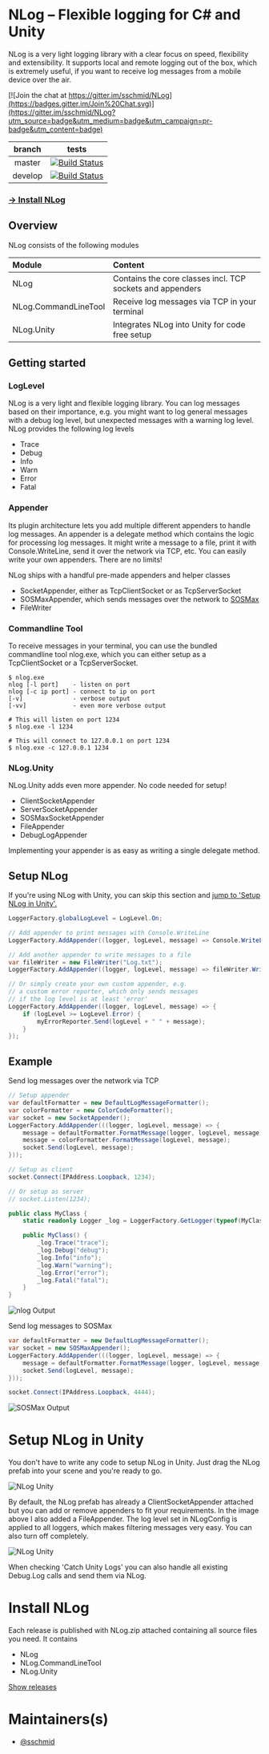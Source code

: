 # NLog – Flexible logging for C# and Unity

NLog is a very light logging library with a clear focus on speed, flexibility and extensibility. It supports local and remote logging out of the box, which is extremely useful, if you want to receive log messages from a mobile device over the air.

[![Join the chat at https://gitter.im/sschmid/NLog](https://badges.gitter.im/Join%20Chat.svg)](https://gitter.im/sschmid/NLog?utm_source=badge&utm_medium=badge&utm_campaign=pr-badge&utm_content=badge)

branch  | tests
:------:|------
master  | [![Build Status](https://travis-ci.org/sschmid/NLog.svg?branch=master)](https://travis-ci.org/sschmid/NLog)
develop | [![Build Status](https://travis-ci.org/sschmid/NLog.svg?branch=develop)](https://travis-ci.org/sschmid/NLog)

### [-> Install NLog](#install-nlog)

## Overview
NLog consists of the following modules

Module  | Content
:-------|:-------
NLog    | Contains the core classes incl. TCP sockets and appenders
NLog.CommandLineTool | Receive log messages via TCP in your terminal
NLog.Unity | Integrates NLog into Unity for code free setup

## Getting started

### LogLevel
NLog is a very light and flexible logging library. You can log messages based on their importance, e.g. you might want to log general messages with a debug log level, but unexpected messages with a warning log level. NLog provides the following log levels
- Trace
- Debug
- Info
- Warn
- Error
- Fatal

### Appender
Its plugin architecture lets you add multiple different appenders to handle log messages. An appender is a delegate method which contains the logic for processing log messages. It might write a message to a file, print it with Console.WriteLine, send it over the network via TCP, etc. You can easily write your own appenders. There are no limits!

NLog ships with a handful pre-made appenders and helper classes
- SocketAppender, either as TcpClientSocket or as TcpServerSocket
- SOSMaxAppender, which sends messages over the network to [SOSMax](http://www.sos.powerflasher.com)
- FileWriter

### Commandline Tool
To receive messages in your terminal, you can use the bundled commandline tool nlog.exe, which you can either setup as a TcpClientSocket or a TcpServerSocket.

```
$ nlog.exe
nlog [-l port]    - listen on port
nlog [-c ip port] - connect to ip on port
[-v]              - verbose output
[-vv]             - even more verbose output

# This will listen on port 1234
$ nlog.exe -l 1234

# This will connect to 127.0.0.1 on port 1234
$ nlog.exe -c 127.0.0.1 1234
```

### NLog.Unity
NLog.Unity adds even more appender. No code needed for setup!
- ClientSocketAppender
- ServerSocketAppender
- SOSMaxSocketAppender
- FileAppender
- DebugLogAppender

Implementing your appender is as easy as writing a single delegate method.

## Setup NLog

If you're using NLog with Unity, you can skip this section and [jump to 'Setup NLog in Unity'.](#setup-nlog-in-unity)

```cs
LoggerFactory.globalLogLevel = LogLevel.On;

// Add appender to print messages with Console.WriteLine
LoggerFactory.AddAppender((logger, logLevel, message) => Console.WriteLine(message));

// Add another appender to write messages to a file
var fileWriter = new FileWriter("Log.txt");
LoggerFactory.AddAppender((logger, logLevel, message) => fileWriter.WriteLine(message));

// Or simply create your own custom appender, e.g.
// a custom error reporter, which only sends messages
// if the log level is at least 'error'
LoggerFactory.AddAppender((logger, logLevel, message) => {
    if (logLevel >= LogLevel.Error) {
        myErrorReporter.Send(logLevel + " " + message);
    }
});
```

## Example
Send log messages over the network via TCP
```cs
// Setup appender
var defaultFormatter = new DefaultLogMessageFormatter();
var colorFormatter = new ColorCodeFormatter();
var socket = new SocketAppender();
LoggerFactory.AddAppender(((logger, logLevel, message) => {
    message = defaultFormatter.FormatMessage(logger, logLevel, message);
    message = colorFormatter.FormatMessage(logLevel, message);
    socket.Send(logLevel, message);
}));

// Setup as client
socket.Connect(IPAddress.Loopback, 1234);

// Or setup as server
// socket.Listen(1234);
```

```cs
public class MyClass {
    static readonly Logger _log = LoggerFactory.GetLogger(typeof(MyClass).Name);

    public MyClass() {
        _log.Trace("trace");
        _log.Debug("debug");
        _log.Info("info");
        _log.Warn("warning");
        _log.Error("error");
        _log.Fatal("fatal");
    }
}
```
![nlog Output](Readme/nlog-Output.png)

Send log messages to SOSMax
```cs
var defaultFormatter = new DefaultLogMessageFormatter();
var socket = new SOSMaxAppender();
LoggerFactory.AddAppender(((logger, logLevel, message) => {
    message = defaultFormatter.FormatMessage(logger, logLevel, message);
    socket.Send(logLevel, message);
}));

socket.Connect(IPAddress.Loopback, 4444);
```

![SOSMax Output](Readme/SOSMax-Output.png)

# Setup NLog in Unity
You don't have to write any code to setup NLog in Unity. Just drag the NLog prefab into your scene and you're ready to go.

![NLog Unity](Readme/NLog-Unity.png)

By default, the NLog prefab has already a ClientSocketAppender attached but you can add or remove appenders to fit your requirements. In the image above I also added a FileAppender. The log level set in NLogConfig is applied to all loggers, which makes filtering messages very easy. You can also turn off completely.

![NLog Unity](Readme/NLog-Unity-LogLevel.png)

When checking 'Catch Unity Logs' you can also handle all existing Debug.Log calls and send them via NLog.

# Install NLog
Each release is published with NLog.zip attached containing all source files you need. It contains
- NLog
- NLog.CommandLineTool
- NLog.Unity

[Show releases](https://github.com/sschmid/NLog/releases)

# Maintainers(s)
- [@sschmid](https://github.com/sschmid)
